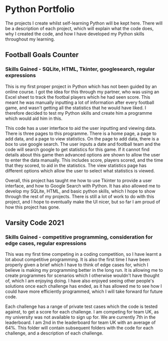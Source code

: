 # Python Portfolio

The projects I create whilst self-learning Python will be kept here. There will be a description of each project, which will explain what the code does, why I created the code, and how I have developed my Python skills throughout my learning.

## Football Goals Counter
### Skills Gained - SQLite, HTML, Tkinter, googlesearch, regular expressions
This is my first proper project in Python which has not been guided by an online course. I got the idea for this through my partner, who was using an Excel sheet to track the footbal players which he had seen score. This meant he was manually inputting a lot of information after every football game, and wasn't getting all the statistics that he would have liked. I therefore decided to test my Python skills and create him a programme which would aid him in this. 

This code has a user interface to aid the user inputting and viewing data. There is three pages to this programme. There is a home page, a page to add data, and a page to view statistics. On the page to add data, there is a box to use google search. The user inputs a date and football team and the code will search google to get statistics for this game. If it cannot find details about this game then advanced options are shown to allow the user to enter the data manually. This includes score, players scored, and the time that they scored, to aid in the statistics. The view statistics page has different options which allow the user to select what statistics is viewed. 

Overall, this project has taught me how to use Tkinter to provide a user interface, and how to Google Search with Python. It has also allowed me to develop my SQLite, HTML, and basic python skills, which I hope to show through the rest of my projects. There is still a lot of work to do with this project, and I hope to eventually make the UI nicer, but so far I am proud of how this project has gone.

## Varsity Code 2021
### Skills Gained - competitive programming, consideration for edge cases, regular expressions
This was my first time competing in a coding competition, so I have learnt a lot about competitive programming. It is also the first time I have been properly given a brief which I have to think of edge cases for, which I believe is making my programming better in the long run. It is allowing me to create programmes for scenarios which I otherwise wouldn't have thought of, which I am enjoying doing. I have also enjoyed seeing other people's solutions once each challenge has ended, as it has allowed me to see how I could have more efficiently programmed, which I will take forward for future code.

Each challenge has a range of private test cases which the code is tested against, to get a score for each challenge. I am competing for team UK, as my university was not available to sign up for. We are currently 7th in the leaderboard. I am 2nd in the leaderboard for team UK with an average of 64%. This folder will contain subsequent folders with the code for each challenge, and a description of each challenge. 
